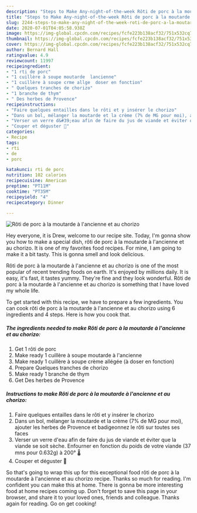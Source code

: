 ```yaml
---
description: "Steps to Make Any-night-of-the-week Rôti de porc à la moutarde à l&amp;#39;ancienne et au chorizo"
title: "Steps to Make Any-night-of-the-week Rôti de porc à la moutarde à l&amp;#39;ancienne et au chorizo"
slug: 2244-steps-to-make-any-night-of-the-week-roti-de-porc-a-la-moutarde-a-l-and-39-ancienne-et-au-chorizo
date: 2020-07-01T04:05:58.938Z
image: https://img-global.cpcdn.com/recipes/fcfe223b138acf32/751x532cq70/roti-de-porc-a-la-moutarde-a-lancienne-et-au-chorizo-photo-principale-de-la-recette.jpg
thumbnail: https://img-global.cpcdn.com/recipes/fcfe223b138acf32/751x532cq70/roti-de-porc-a-la-moutarde-a-lancienne-et-au-chorizo-photo-principale-de-la-recette.jpg
cover: https://img-global.cpcdn.com/recipes/fcfe223b138acf32/751x532cq70/roti-de-porc-a-la-moutarde-a-lancienne-et-au-chorizo-photo-principale-de-la-recette.jpg
author: Bernard Hall
ratingvalue: 4.9
reviewcount: 11997
recipeingredient:
- "1 rti de porc"
- "1 cuillère à soupe moutarde  lancienne"
- "1 cuillère à soupe crme allge  doser en fonction"
- " Quelques tranches de chorizo"
- "1 branche de thym"
- " Des herbes de Provence"
recipeinstructions:
- "Faire quelques entailles dans le rôti et y insérer le chorizo"
- "Dans un bol, mélanger la moutarde et la crème (7% de MG pour moi), ajouter les herbes de Provence et badigeonnez le rôti sur toutes ses faces"
- "Verser un verre d&#39;eau afin de faire du jus de viande et éviter que la viande se soit sèche. Enfourner en fonction du poids de votre viande (37 mns pour 0.632g) à 200° 🌡"
- "Couper et déguster 🤤"
categories:
- Recipe
tags:
- rti
- de
- porc

katakunci: rti de porc 
nutrition: 102 calories
recipecuisine: American
preptime: "PT11M"
cooktime: "PT35M"
recipeyield: "4"
recipecategory: Dinner

---
```



![Rôti de porc à la moutarde à l&#39;ancienne et au chorizo](https://img-global.cpcdn.com/recipes/fcfe223b138acf32/751x532cq70/roti-de-porc-a-la-moutarde-a-lancienne-et-au-chorizo-photo-principale-de-la-recette.jpg)

Hey everyone, it is Drew, welcome to our recipe site. Today, I'm gonna show you how to make a special dish, rôti de porc à la moutarde à l&#39;ancienne et au chorizo. It is one of my favorites food recipes. For mine, I am going to make it a bit tasty. This is gonna smell and look delicious.



Rôti de porc à la moutarde à l&#39;ancienne et au chorizo is one of the most popular of recent trending foods on earth. It's enjoyed by millions daily. It is easy, it's fast, it tastes yummy. They're fine and they look wonderful. Rôti de porc à la moutarde à l&#39;ancienne et au chorizo is something that I have loved my whole life.


To get started with this recipe, we have to prepare a few ingredients. You can cook rôti de porc à la moutarde à l&#39;ancienne et au chorizo using 6 ingredients and 4 steps. Here is how you cook that.

<!--inarticleads1-->

##### The ingredients needed to make Rôti de porc à la moutarde à l&#39;ancienne et au chorizo:

1. Get 1 rôti de porc
1. Make ready 1 cuillère à soupe moutarde à l&#39;ancienne
1. Make ready 1 cuillère à soupe crème allégée (à doser en fonction)
1. Prepare  Quelques tranches de chorizo
1. Make ready 1 branche de thym
1. Get  Des herbes de Provence




<!--inarticleads2-->

##### Instructions to make Rôti de porc à la moutarde à l&#39;ancienne et au chorizo:

1. Faire quelques entailles dans le rôti et y insérer le chorizo
1. Dans un bol, mélanger la moutarde et la crème (7% de MG pour moi), ajouter les herbes de Provence et badigeonnez le rôti sur toutes ses faces
1. Verser un verre d&#39;eau afin de faire du jus de viande et éviter que la viande se soit sèche. Enfourner en fonction du poids de votre viande (37 mns pour 0.632g) à 200° 🌡
1. Couper et déguster 🤤




So that's going to wrap this up for this exceptional food rôti de porc à la moutarde à l&#39;ancienne et au chorizo recipe. Thanks so much for reading. I'm confident you can make this at home. There is gonna be more interesting food at home recipes coming up. Don't forget to save this page in your browser, and share it to your loved ones, friends and colleague. Thanks again for reading. Go on get cooking!
